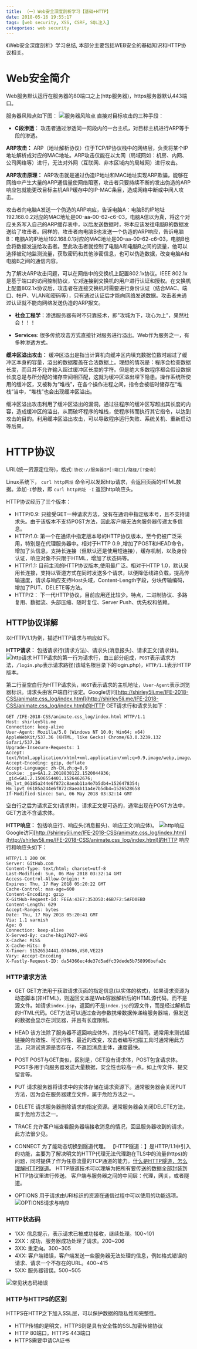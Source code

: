 ```yaml
---
title: （一）Web安全深度剖析学习【基础+HTTP】
date: 2018-05-16 19:55:17
tags: [web security, XSS, CSRF, SQL注入]
categories: web security
---
```

《Web安全深度剖析》学习总结, 本部分主要包括WEB安全的基础知识和HTTP协议相关。
<!--more-->
# Web安全简介 #
Web服务默认运行在服务器的80端口之上(http服务器)，https服务器默认443端口。

服务器风险点如下图：
![服务器风险点](http://ou3oh86t1.bkt.clouddn.com/web%E5%AE%89%E5%85%A8%E6%B7%B1%E5%BA%A6%E5%89%96%E6%9E%90/%E6%9C%8D%E5%8A%A1%E5%99%A8%E5%AE%89%E5%85%A8%E7%82%B9.png)
直接对目标攻击的三种手段：
- **C段渗透**： 攻击者通过渗透同一网段内的一台主机，对目标主机进行ARP等手段的渗透。

**ARP攻击：** ARP（地址解析协议）位于TCP/IP协议栈中的网络层，负责将某个IP地址解析成对应的MAC地址。ARP攻击仅能在以太网（局域网如：机房、内网、公司网络等）进行，无法对外网（互联网、非本区域内的局域网）进行攻击。

**ARP攻击原理：** ARP攻击就是通过伪造IP地址和MAC地址实现ARP欺骗，能够在网络中产生大量的ARP通信量使网络阻塞，攻击者只要持续不断的发出伪造的ARP响应包就能更改目标主机ARP缓存中的IP-MAC条目，造成网络中断或中间人攻击。

攻击者向电脑A发送一个伪造的ARP响应，告诉电脑A：电脑B的IP地址192.168.0.2对应的MAC地址是00-aa-00-62-c6-03，电脑A信以为真，将这个对应关系写入自己的ARP缓存表中，以后发送数据时，将本应该发往电脑B的数据发送给了攻击者。同样的，攻击者向电脑B也发送一个伪造的ARP响应，告诉电脑B：电脑A的IP地址192.168.0.1对应的MAC地址是00-aa-00-62-c6-03，电脑B也会将数据发送给攻击者。至此攻击者就控制了电脑A和电脑B之间的流量，他可以选择被动地监测流量，获取密码和其他涉密信息，也可以伪造数据，改变电脑A和电脑B之间的通信内容。

为了解决ARP攻击问题，可以在网络中的交换机上配置802.1x协议。IEEE 802.1x是基于端口的访问控制协议，它对连接到交换机的用户进行认证和授权。在交换机上配置802.1x协议后，攻击者在连接交换机时需要进行身份认证（结合MAC、端口、帐户、VLAN和密码等），只有通过认证后才能向网络发送数据。攻击者未通过认证就不能向网络发送伪造的ARP报文。

- **社会工程学**：渗透服务器有时不只靠技术，即"攻城为下，攻心为上"，果然社会！！！

- **Services**: 很多传统攻击方式直接针对服务进行溢出。Web作为服务之一，有多种渗透方式。

**缓冲区溢出攻击：** 缓冲区溢出是指当计算机向缓冲区内填充数据位数时超过了缓冲区本身的容量，溢出的数据覆盖在合法数据上。理想的情况是：程序会检查数据长度，而且并不允许输入超过缓冲区长度的字符。但是绝大多数程序都会假设数据长度总是与所分配的储存空间相匹配，这就为缓冲区溢出埋下隐患。操作系统所使用的缓冲区，又被称为“堆栈”，在各个操作进程之间，指令会被临时储存在“堆栈”当中，“堆栈”也会出现缓冲区溢出。

缓冲区溢出攻击利用了缓冲区溢出的漏洞，通过往程序的缓冲区写超出其长度的内容，造成缓冲区的溢出，从而破坏程序的堆栈，使程序转而执行其它指令，以达到攻击的目的。利用缓冲区溢出攻击，可以导致程序运行失败、系统关机、重新启动等后果。

# HTTP协议 #
URL(统一资源定位符)，格式: `协议://服务器IP[:端口]/路径/[?查询]`

Linux系统下， `curl http网址` 命令可以发起http请求，会返回页面的HTML数据。添加`-I`参数，即 `curl http网址 -I` 返回http响应头。

HTTP协议经历了三个版本：
- HTTP/0.9: 只接受GET一种请求方法，没有在通讯中指定版本号，且不支持请求头。由于该版本不支持POST方法，因此客户端无法向服务器传递太多信息。
- HTTP/1.0: 第一个在通讯中指定版本号的HTTP协议版本，至今仍被广泛采用，特别是在代理服务器中。相对于HTTP 0.9 ,增加了POST和HEAD命令，增加了头信息，支持长连接（但默认还是使用短连接），缓存机制，以及身份认证，响应对象不只限于HTML，增加了状态码等。
- HTTP/1.1: 目前主流的HTTP协议版本,使用最广泛。相对于HTTP 1.0，默认采用长连接，支持以管道方式在同时发送多个请求，以便降低线路负载，提高传输速度，请求与响应支持Host头域，Content-Length字段，分块传输编码，增加了PUT、DELETE等方法。
- HTTP/2： 下一代HTTP协议，目前应用还比较少。特点，二进制协议、多路复用、数据流、头部压缩、随时复位、Server Push、优先权和依赖。

## HTTP协议详解 ##
以HTTP/1.1为例，描述HTTP请求与响应如下。

**HTTP请求：** 包括请求行(请求方法)、请求头(消息报头)、请求正文(请求体)。
![http请求](http://ou3oh86t1.bkt.clouddn.com/web%E5%AE%89%E5%85%A8%E6%B7%B1%E5%BA%A6%E5%89%96%E6%9E%90/http%E8%AF%B7%E6%B1%82.png)
HTTP请求的第一行为请求行，由三部分组成，`POST`表示请求方法，`/login.php`表示请求路径(该域名根目录下的login.php)，`HTTP/1.1`表示HTTP版本。

第二行至空白行为HTTP请求头，`HOST`表示请求的主机地址，`User-Agent`表示浏览器标识。请求头由客户端自行设定。Google访问[http://shirley5li.me/IFE-2018-CSS/animate.css_log/index.html](http://shirley5li.me/IFE-2018-CSS/animate.css_log/index.html)的HTTP GET请求行和请求头如下：
```
GET /IFE-2018-CSS/animate.css_log/index.html HTTP/1.1
Host: shirley5li.me
Connection: keep-alive
User-Agent: Mozilla/5.0 (Windows NT 10.0; Win64; x64) AppleWebKit/537.36 (KHTML, like Gecko) Chrome/63.0.3239.132 Safari/537.36
Upgrade-Insecure-Requests: 1
Accept: text/html,application/xhtml+xml,application/xml;q=0.9,image/webp,image/apng,*/*;q=0.8
Accept-Encoding: gzip, deflate
Accept-Language: zh-CN,zh;q=0.9
Cookie: _ga=GA1.2.2018838122.1520044936; _gid=GA1.2.1506554401.1526462676; Hm_lvt_06185a244e6f872c8aeab11a4e7b5db4=1526478354; Hm_lpvt_06185a244e6f872c8aeab11a4e7b5db4=1526528658
If-Modified-Since: Sun, 06 May 2018 03:32:14 GMT
```
空白行之后为请求正文(请求体)，请求正文是可选的，通常出现在POST方法中，GET方法不含请求体。

**HTTP响应：** 包括响应行、响应头(消息报头)、响应正文(响应体)。
![http响应](http://ou3oh86t1.bkt.clouddn.com/web%E5%AE%89%E5%85%A8%E6%B7%B1%E5%BA%A6%E5%89%96%E6%9E%90/http%E5%93%8D%E5%BA%94.png)
Google访问[http://shirley5li.me/IFE-2018-CSS/animate.css_log/index.html](http://shirley5li.me/IFE-2018-CSS/animate.css_log/index.html)的HTTP 响应行和响应头如下：
```
HTTP/1.1 200 OK
Server: GitHub.com
Content-Type: text/html; charset=utf-8
Last-Modified: Sun, 06 May 2018 03:32:14 GMT
Access-Control-Allow-Origin: *
Expires: Thu, 17 May 2018 05:20:22 GMT
Cache-Control: max-age=600
Content-Encoding: gzip
X-GitHub-Request-Id: FEEA:43E7:353D5D:46B7F2:5AFD0EBD
Content-Length: 629
Accept-Ranges: bytes
Date: Thu, 17 May 2018 05:20:41 GMT
Via: 1.1 varnish
Age: 0
Connection: keep-alive
X-Served-By: cache-hkg17927-HKG
X-Cache: MISS
X-Cache-Hits: 0
X-Timer: S1526534441.070496,VS0,VE229
Vary: Accept-Encoding
X-Fastly-Request-ID: da54366ec4de37d5adfc39dede5b758996befa2c
```
### HTTP请求方法 ###
- GET
GET方法用于获取请求页面的指定信息(以实体的格式)，如果请求资源为动态脚本(非HTML)，则返回文本是Web容器解析后的HTML源代码，而不是源文件。如请求`index.jsp`，返回的不是`index.jsp`的源文件，而是经过解析后的HTML代码。GET方法可以通过查询参数携带数据传递给服务器端，但发送的数据会显示在浏览器，并且有长度限制。

- HEAD
该方法除了服务器不返回响应体外，其他与GET相同。通常用来测试超链接的有效性、可访问性、最近的改变，攻击者编写扫描工具时通常用此方法，只测试资源是否存在，不返回消息主体，速度最快。

- POST
POST与GET类似，区别是，GET没有请求体，POST包含请求体。POST多用于向服务器发送大量数据，安全性也较高一点。如上传文件、提交留言等。

- PUT
请求服务器将请求中的实体存储在请求资源下。通常服务器会关闭PUT方法，因为会在服务器建立文件，属于危险方法之一。

- DELETE
请求服务器删除请求的指定资源。通常服务器会关闭DELETE方法，属于危险方法之一。

- TRACE
允许客户端查看服务器端接收消息的情况，回显服务器收到的请求，此方法很少见。

- CONNECT
为了能动态切换到隧道代理。
【HTTP隧道：】是HTTP/1.1中引入的功能，主要为了解决明文的HTTP代理无法代理跑在TLS中的流量(https)的问题，同时提供了作为任意流量的TCP通道的能力。[什么是HTTP隧道，怎么理解HTTP隧道](https://www.zhihu.com/question/21955083)。
HTTP隧道技术可以理解为把所有要传送的数据全部封装到HTTP协议里进行传送。
客户端与服务器之间的中间层：代理，网关，或者隧道。

- OPTIONS
用于请求由URI标识的资源在通信过程中可以使用的功能选项。
![OPTIONS请求与响应](http://ou3oh86t1.bkt.clouddn.com/web%E5%AE%89%E5%85%A8%E6%B7%B1%E5%BA%A6%E5%89%96%E6%9E%90/OPTIONS.png)

### HTTP状态码 ###
- 1XX: 信息提示，表示请求已被成功接收，继续处理。100~101
- 2XX：成功，服务器成功处理了请求。200~206
- 3XX: 重定向。300~305
- 4XX: 客户端错误，客户端发送一些服务器无法处理的信息，例如格式错误的请求、请求一个不存在的URL。400~415
- 5XX: 服务器错误。500~505

![常见状态码错误](http://ou3oh86t1.bkt.clouddn.com/web%E5%AE%89%E5%85%A8%E6%B7%B1%E5%BA%A6%E5%89%96%E6%9E%90/%E7%8A%B6%E6%80%81%E7%A0%81.png)

### HTTP与HTTPS的区别 ###
HTTPS在HTTP之下加入SSL层，可以保护数据的隐私性和完整性。
- HTTP传输的是明文，HTTPS则是具有安全性的SSL加密传输协议
- HTTP 80端口，HTTPS 443端口
- HTTPS需要申请CA证书